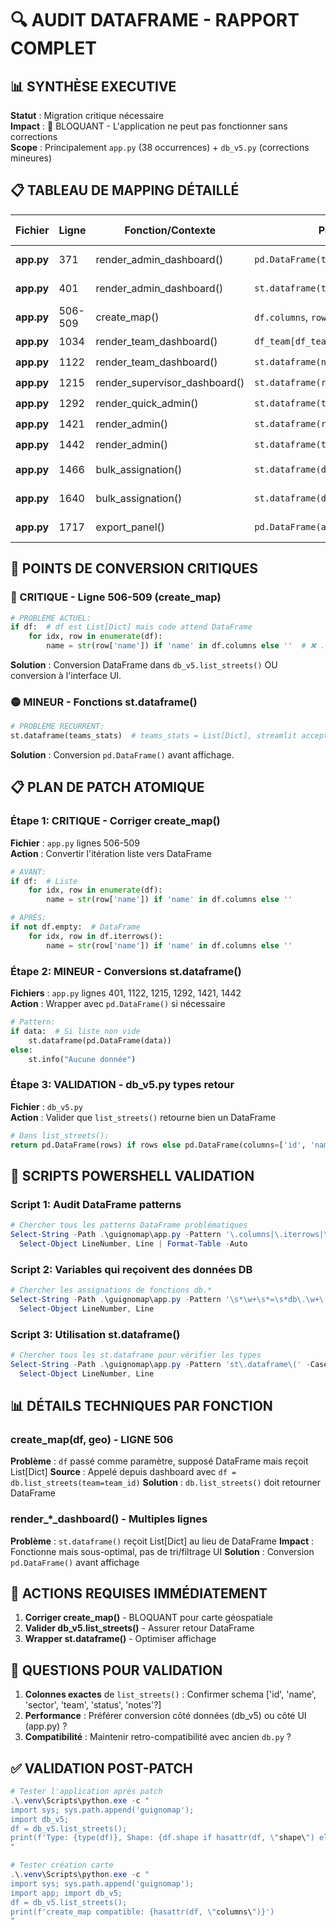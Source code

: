 # 🔍 AUDIT DATAFRAME - RAPPORT COMPLET

## 📊 SYNTHÈSE EXECUTIVE

**Statut** : Migration critique nécessaire  
**Impact** : 🔴 BLOQUANT - L'application ne peut pas fonctionner sans corrections  
**Scope** : Principalement `app.py` (38 occurrences) + `db_v5.py` (corrections mineures)

## 📋 TABLEAU DE MAPPING DÉTAILLÉ

| Fichier | Ligne | Fonction/Contexte | Pattern Détecté | Type Attendu | Type Fourni | Criticité | Usage |
|---------|-------|------------------|-----------------|--------------|-------------|-----------|-------|
| **app.py** | 371 | render_admin_dashboard() | `pd.DataFrame(teams_stats)` | DataFrame | List[Dict] | 🟢 OK | Conversion explicite |
| **app.py** | 401 | render_admin_dashboard() | `st.dataframe(teams_stats)` | DataFrame | List[Dict] | 🟡 MINOR | Affichage direct |
| **app.py** | 506-509 | create_map() | `df.columns`, `row['name']` | DataFrame | **PROBLÈME** | 🔴 CRITIQUE | Lookup géospatial |
| **app.py** | 1034 | render_team_dashboard() | `df_team[df_team['name'] == street_name]` | DataFrame | DataFrame | 🟢 OK | Filtrage |
| **app.py** | 1122 | render_team_dashboard() | `st.dataframe(notes)` | DataFrame | List[Dict] | 🟡 MINOR | Affichage |
| **app.py** | 1215 | render_supervisor_dashboard() | `st.dataframe(recent)` | DataFrame | List[Dict] | 🟡 MINOR | Affichage |
| **app.py** | 1292 | render_quick_admin() | `st.dataframe(teams_df)` | DataFrame | List[Dict] | 🟡 MINOR | Affichage |
| **app.py** | 1421 | render_admin() | `st.dataframe(recent)` | DataFrame | List[Dict] | 🟡 MINOR | Affichage |
| **app.py** | 1442 | render_admin() | `st.dataframe(teams_df)` | DataFrame | List[Dict] | 🟡 MINOR | Affichage |
| **app.py** | 1466 | bulk_assignation() | `st.dataframe(df_disp)` | DataFrame | DataFrame | 🟢 OK | Affichage filtré |
| **app.py** | 1640 | bulk_assignation() | `st.dataframe(df_disp)` | DataFrame | DataFrame | 🟢 OK | Affichage final |
| **app.py** | 1717 | export_panel() | `pd.DataFrame(assignations_data).to_csv()` | DataFrame | List[Dict] | 🟢 OK | Export CSV |

## 🎯 POINTS DE CONVERSION CRITIQUES

### 🔴 CRITIQUE - Ligne 506-509 (create_map)
```python
# PROBLÈME ACTUEL:
if df:  # df est List[Dict] mais code attend DataFrame
    for idx, row in enumerate(df):
        name = str(row['name']) if 'name' in df.columns else ''  # ❌ .columns sur une liste
```

**Solution** : Conversion DataFrame dans `db_v5.list_streets()` OU conversion à l'interface UI.

### 🟡 MINEUR - Fonctions st.dataframe()
```python
# PROBLÈME RÉCURRENT:
st.dataframe(teams_stats)  # teams_stats = List[Dict], streamlit accepte mais préfère DataFrame
```

**Solution** : Conversion `pd.DataFrame()` avant affichage.

## 📋 PLAN DE PATCH ATOMIQUE

### Étape 1: CRITIQUE - Corriger create_map() 
**Fichier** : `app.py` lignes 506-509  
**Action** : Convertir l'itération liste vers DataFrame
```python
# AVANT:
if df:  # Liste
    for idx, row in enumerate(df):
        name = str(row['name']) if 'name' in df.columns else ''

# APRÈS:
if not df.empty:  # DataFrame
    for idx, row in df.iterrows():
        name = str(row['name']) if 'name' in df.columns else ''
```

### Étape 2: MINEUR - Conversions st.dataframe()
**Fichiers** : `app.py` lignes 401, 1122, 1215, 1292, 1421, 1442  
**Action** : Wrapper avec `pd.DataFrame()` si nécessaire
```python
# Pattern:
if data:  # Si liste non vide
    st.dataframe(pd.DataFrame(data))
else:
    st.info("Aucune donnée")
```

### Étape 3: VALIDATION - db_v5.py types retour
**Fichier** : `db_v5.py`  
**Action** : Valider que `list_streets()` retourne bien un DataFrame
```python
# Dans list_streets():
return pd.DataFrame(rows) if rows else pd.DataFrame(columns=['id', 'name', 'sector', 'team', 'status'])
```

## 🔧 SCRIPTS POWERSHELL VALIDATION

### Script 1: Audit DataFrame patterns
```powershell
# Chercher tous les patterns DataFrame problématiques
Select-String -Path .\guignomap\app.py -Pattern '\.columns|\.iterrows|\.empty|\.loc\[|\.iloc\[' -CaseSensitive | 
  Select-Object LineNumber, Line | Format-Table -Auto
```

### Script 2: Variables qui reçoivent des données DB
```powershell
# Chercher les assignations de fonctions db.*
Select-String -Path .\guignomap\app.py -Pattern '\s*\w+\s*=\s*db\.\w+\(' -CaseSensitive |
  Select-Object LineNumber, Line
```

### Script 3: Utilisation st.dataframe()
```powershell
# Chercher tous les st.dataframe pour vérifier les types
Select-String -Path .\guignomap\app.py -Pattern 'st\.dataframe\(' -CaseSensitive |
  Select-Object LineNumber, Line
```

## 📊 DÉTAILS TECHNIQUES PAR FONCTION

### create_map(df, geo) - LIGNE 506
**Problème** : `df` passé comme paramètre, supposé DataFrame mais reçoit List[Dict]
**Source** : Appelé depuis dashboard avec `df = db.list_streets(team=team_id)`
**Solution** : `db.list_streets()` doit retourner DataFrame

### render_*_dashboard() - Multiples lignes
**Problème** : `st.dataframe()` reçoit List[Dict] au lieu de DataFrame
**Impact** : Fonctionne mais sous-optimal, pas de tri/filtrage UI
**Solution** : Conversion `pd.DataFrame()` avant affichage

## 🚨 ACTIONS REQUISES IMMÉDIATEMENT

1. **Corriger create_map()** - BLOQUANT pour carte géospatiale
2. **Valider db_v5.list_streets()** - Assurer retour DataFrame
3. **Wrapper st.dataframe()** - Optimiser affichage

## 📝 QUESTIONS POUR VALIDATION

1. **Colonnes exactes** de `list_streets()` : Confirmer schema ['id', 'name', 'sector', 'team', 'status', 'notes'?]
2. **Performance** : Préférer conversion côté données (db_v5) ou côté UI (app.py) ?
3. **Compatibilité** : Maintenir retro-compatibilité avec ancien `db.py` ?

## ✅ VALIDATION POST-PATCH

```powershell
# Tester l'application après patch
.\.venv\Scripts\python.exe -c "
import sys; sys.path.append('guignomap'); 
import db_v5; 
df = db_v5.list_streets(); 
print(f'Type: {type(df)}, Shape: {df.shape if hasattr(df, \"shape\") else \"N/A\"}')
"

# Tester création carte
.\.venv\Scripts\python.exe -c "
import sys; sys.path.append('guignomap'); 
import app; import db_v5; 
df = db_v5.list_streets(); 
print(f'create_map compatible: {hasattr(df, \"columns\")}')
"
```